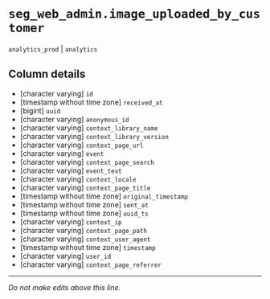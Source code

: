 # `seg_web_admin.image_uploaded_by_customer`
`analytics_prod` | `analytics`

## Column details
* [character varying] `id`
* [timestamp without time zone] `received_at`
* [bigint]    `uuid`
* [character varying] `anonymous_id`
* [character varying] `context_library_name`
* [character varying] `context_library_version`
* [character varying] `context_page_url`
* [character varying] `event`
* [character varying] `context_page_search`
* [character varying] `event_text`
* [character varying] `context_locale`
* [character varying] `context_page_title`
* [timestamp without time zone] `original_timestamp`
* [timestamp without time zone] `sent_at`
* [timestamp without time zone] `uuid_ts`
* [character varying] `context_ip`
* [character varying] `context_page_path`
* [character varying] `context_user_agent`
* [timestamp without time zone] `timestamp`
* [character varying] `user_id`
* [character varying] `context_page_referrer`

-------------------------------------------------------------------------------
*Do not make edits above this line.*
